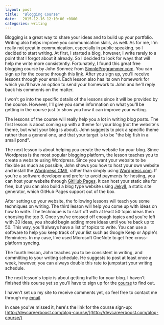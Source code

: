 ```yaml
---
layout: post
title:  "Blogging Course"
date:   2015-12-16 12:10:00 +0800
categories: writing
---
```


Blogging is a great way to share your ideas and to build up your portfolio. Writing also helps improve you communication skills, as well. As for me, I'm really not great in communication, especially in public speaking, so I decided to start writing. At first, I started a blog, however, I write rarely to a point that I forgot about it already. So I decided to look for ways that will help me write more consistently. Fortunately, I found this great free blogging course by John Sonmez from [SimpleProgrammer.com](http://simpleprogrammer.com). You can sign up for the course through this [link](http://devcareerboost.com/blog-course/). After you sign up, you'll receive lessons through your email. Each lesson also has its own homework for which you'll have an option to send your homework to John and he'll reply back his comments on the matter.

I won't go into the specific details of the lessons since it will be provided by the course. However, I'll give you some information on what you'll be getting in the course just to show you how it can improve your writing.

The lessons of the course will really help you a lot in writing blog posts. The first lesson is about coming up with a theme for your blog (not the website's theme, but what your blog is about). John suggests to pick a specific theme rather than a general one, and that your target is to be "the big fish in a small pond".

The next lesson is about helping you create the website for your blog. Since Wordpress is the most popular blogging platform, the lesson teaches you to create a website using Wordpress. Since you want your website to be flexible as much as possible, John shows you how to host your own website and install the [Wordpress CMS](https://wordpress.org), rather than simply using [Wordpress.com](https://wordpress.com). If you're a software developer and prefer to avoid payments for hosting, you can host your website through [GitHub Pages](https://pages.github.com). It can host your static site for free, but you can also build a blog type website using [Jekyll](http://jekyllrb.com), a static site generator, which GitHub Pages support out of the box.

After setting up your website, the following lessons will teach you some techniques on writing. The third lesson will help you come up with ideas on how to write. The technique is to start off with at least 50 topic ideas then choosing the top 3. Once you've crossed off enough topics and you're left with 30 ideas, you should begin adding more ideas until you're back up to 50. This way, you'll always have a list of topics to write. You can use a software to help you keep track of your list such as Google Keep or Apple's Reminders. In my case, I've used Microsoft OneNote to get free cross-platform syncing.

The fourth lesson, John teaches you to be consistent in writing, and committing to your writing schedule. He suggests to post at least once a week, however, you can always double this rate to jumpstart your writing schedule.

The next lesson's topic is about getting traffic for your blog. I haven't finished this course yet so you'll have to sign up for the [course](http://devcareerboost.com/blog-course/) to find out.

I haven't set up my site to receive comments yet, so feel free to contact me through my [email](mailt:christopheramanse@gmail.com).

In case you've missed it, here's the link for the course sign-up: [http://devcareerboost.com/blog-course/](http://devcareerboost.com/blog-course/)